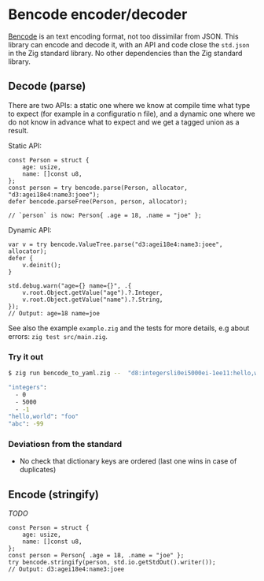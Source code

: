 # Bencode encoder/decoder

[Bencode](https://en.wikipedia.org/wiki/Bencode) is an text encoding format, not too dissimilar from JSON.
This library can encode and decode it, with an API and code close the `std.json` in the Zig standard library.
No other dependencies than the Zig standard library.

## Decode (parse)

There are two APIs: a static one where we know at compile time what type to expect (for example in a configuratio n file), and a dynamic one where we do not know in advance what to expect
and we get a tagged union as a result.

Static API:

```zig
const Person = struct {
    age: usize,
    name: []const u8,
};
const person = try bencode.parse(Person, allocator, "d3:agei18e4:name3:joee");
defer bencode.parseFree(Person, person, allocator);

// `person` is now: Person{ .age = 18, .name = "joe" };
```

Dynamic API:

```zig
var v = try bencode.ValueTree.parse("d3:agei18e4:name3:joee", allocator);
defer {
    v.deinit();
}

std.debug.warn("age={} name={}", .{
    v.root.Object.getValue("age").?.Integer,
    v.root.Object.getValue("name").?.String,
});
// Output: age=18 name=joe
```


See also the example `example.zig` and the tests for more details, e.g about errors: `zig test src/main.zig`.

### Try it out

```sh
$ zig run bencode_to_yaml.zig --  "d8:integersli0ei5000ei-1ee11:hello,world3:foo3:abci-99ee"

"integers":
  - 0
  - 5000
  - -1
"hello,world": "foo"
"abc": -99
```

### Deviatiosn from the standard

- No check that dictionary keys are ordered (last one wins in case of duplicates)

## Encode (stringify)

*TODO*

```zig
const Person = struct {
    age: usize,
    name: []const u8,
};
const person = Person{ .age = 18, .name = "joe" };
try bencode.stringify(person, std.io.getStdOut().writer());
// Output: d3:agei18e4:name3:joee
```

